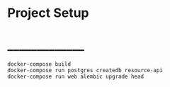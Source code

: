 # Project Setup
# _____________

```
docker-compose build
docker-compose run postgres createdb resource-api
docker-compose run web alembic upgrade head
```
